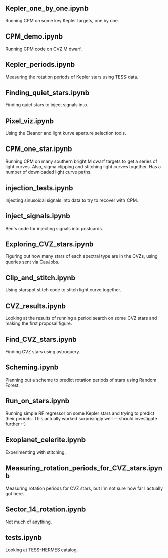 Kepler_one_by_one.ipynb
-----------------------
Running CPM on some key Kepler targets, one by one.


CPM_demo.ipynb
---------------------
Running CPM code on CVZ M dwarf.


Kepler_periods.ipynb
---------------------
Measuring the rotation periods of Kepler stars using TESS data.


Finding_quiet_stars.ipynb
-------------------------
Finding quiet stars to inject signals into.


Pixel_viz.ipynb
----------------
Using the Eleanor and light kurve aperture selection tools.


CPM_one_star.ipynb
------------------
Running CPM on many southern bright M dwarf targets to get a series of light curves.
Also, sigma clipping and stitching light curves together.
Has a number of downloaded light curve paths.

injection_tests.ipynb
-------------------------
Injecting sinusoidal signals into data to try to recover with CPM.

inject_signals.ipynb
-------------------------
Ben's code for injecting signals into postcards.

Exploring_CVZ_stars.ipynb
-------------------------
Figuring out how many stars of each spectral type are in the CVZs,
using queries sent via CasJobs.

Clip_and_stitch.ipynb
---------------------
Using starspot.stitch code to stitch light curve together.

CVZ_results.ipynb
-----------------
Looking at the results of running a period search on some CVZ stars and making the first proposal figure.

Find_CVZ_stars.ipynb
-------------------------
Finding CVZ stars using astroquery.

Scheming.ipynb
-------------------------
Planning out a scheme to predict rotation periods of stars using Random Forest.

Run_on_stars.ipynb
-------------------------
Running simple RF regressor on some Kepler stars and trying to predict their periods. This actually worked surprisingly well -- should investigate further :-)

Exoplanet_celerite.ipynb
-------------------------
Experimenting with stitching.

Measuring_rotation_periods_for_CVZ_stars.ipynb
----------------------------------------------
Measuring rotation periods for CVZ stars, but I'm not sure how far I actually got here.

Sector_14_rotation.ipynb
------------------------
Not much of anything.

tests.ipynb
------------
Looking at TESS-HERMES catalog. 
